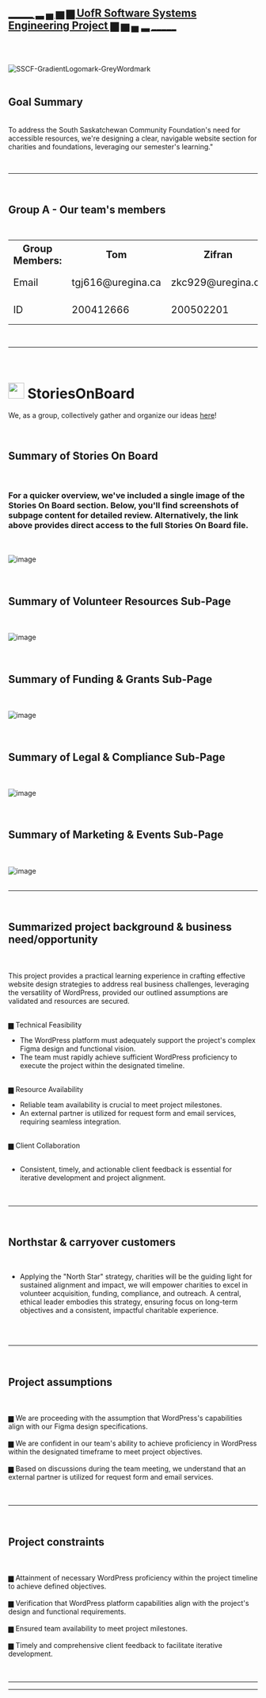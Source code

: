 <br> </b>

## <ins>_____ ▂ ▄ ▅ ▆ UofR Software Systems Engineering Project ▆ ▅ ▄ ▂ _____</ins>

<br> </b>

<br> </b>
![SSCF-GradientLogomark-GreyWordmark](https://github.com/user-attachments/assets/26ad7898-1b2b-4d72-95f4-f5194feb1953)
<br> </b>
<br> </b>
## Goal Summary
<br> </b>
To address the South Saskatchewan Community Foundation's need for accessible resources, we're designing a clear, navigable website section for charities and foundations, leveraging our semester's learning."

<br> </b>
___________________________________________________________________________________________________________________________________________________________________
<br> </b>
## Group A - Our team's members
<br> </b>
<div style="text-align: center;">
  <table style="font-size: 20px; margin: 0 auto;">
    <tr>
      <th>Group Members:</th>
      <th>Tom</th>
      <th>Zifran</th>
      <th>Gabriel</th>
      <th>Charles</th>
    </tr>
    <tr>
      <td>Email</td>
      <td>tgj616@uregina.ca</td>
      <td>zkc929@uregina.ca</td>
      <td>ggb676@uregina.ca</td>
      <td>No Show</td>
    </tr>
    <tr>
      <td>ID</td>
      <td>200412666</td>
      <td>200502201</td>
      <td>200426525</td>
      <td>No Show</td>
    </tr>
  </table>
</div>

<br> </b>

___________________________________________________________________________________________________________________________________________________________________
<br> </b>
# [<img src="https://github.com/user-attachments/assets/b7a6ed9b-12d8-4340-a259-dd1cb106e7d6" width="32" height="32">](https://goncin.storiesonboard.com/storymap/guidemap) StoriesOnBoard

We, as a group, collectively gather and organize our ideas [here](https://goncin.storiesonboard.com/storymap/guidemap)!

<br> </b>
## Summary of Stories On Board
<br> </b>
### For a quicker overview, we've included a single image of the Stories On Board section. Below, you'll find screenshots of subpage content for detailed review. Alternatively, the link above provides direct access to the full Stories On Board file.
<br> </b>
<br> </b>
![image](https://github.com/user-attachments/assets/49238807-908a-4581-882a-cc23eb75aba8)
<br> </b>
<br> </b>
<br> </b>
## Summary of Volunteer Resources Sub-Page
<br> </b>
<br> </b>
![image](https://github.com/user-attachments/assets/458b7142-4091-462d-ba6b-918743eee7f3)
<br> </b>
<br> </b>
<br> </b>
## Summary of Funding & Grants Sub-Page
<br> </b>
<br> </b>
![image](https://github.com/user-attachments/assets/b7b23953-a180-4f9f-bd2e-66a763cbc042)
<br> </b>
<br> </b>
<br> </b>
## Summary of Legal & Compliance Sub-Page
<br> </b>
<br> </b>
![image](https://github.com/user-attachments/assets/76417c9a-a0fb-4716-a9ad-eb90af8c5009)
<br> </b>
<br> </b>
<br> </b>
## Summary of Marketing & Events Sub-Page
<br> </b>
<br> </b>
![image](https://github.com/user-attachments/assets/89735100-d39f-4566-a68c-df60159b73e3)
<br> </b>
<br> </b>

_____________________________________________________________________
<br> </b>
## Summarized project background & business need/opportunity
<br> </b>
<br> </b>
This project provides a practical learning experience in crafting effective website design strategies to address real business challenges, leveraging the versatility of WordPress, provided our outlined assumptions are validated and resources are secured.
<br> </b>
<br> </b>

▆ Technical Feasibility
<br> </b>
- The WordPress platform must adequately support the project's complex Figma design and functional vision.
- The team must rapidly achieve sufficient WordPress proficiency to execute the project within the designated timeline.
<br> </b>
<br> </b>

▆ Resource Availability
<br> </b>
- Reliable team availability is crucial to meet project milestones.
- An external partner is utilized for request form and email services, requiring seamless integration.
<br> </b>
<br> </b>

▆ Client Collaboration
<br> </b>
<br> </b>
- Consistent, timely, and actionable client feedback is essential for iterative development and project alignment.
<br> </b>
<br> </b>
<br> </b>
_____________________________________________________________________
<br> </b>
## Northstar & carryover customers
<br> </b>
- Applying the "North Star" strategy, charities will be the guiding light for sustained alignment and impact, we will empower charities to excel in volunteer acquisition, funding, compliance, and outreach. A central, ethical leader embodies this strategy, ensuring focus on long-term objectives and a consistent, impactful charitable experience.

<br> </b>
<br> </b>
_____________________________________________________________________
<br> </b>
## Project assumptions
<br> </b>
<br> </b>
▆ We are proceeding with the assumption that WordPress's capabilities align with our Figma design specifications.
<br> </b>
<br> </b>
▆ We are confident in our team's ability to achieve proficiency in WordPress within the designated timeframe to meet project objectives.
<br> </b>
<br> </b>
▆ Based on discussions during the team meeting, we understand that an external partner is utilized for request form and email services.
<br> </b>
<br> </b>
<br> </b>
_____________________________________________________________________
<br> </b>
## Project constraints
<br> </b>
<br> </b>
▆ Attainment of necessary WordPress proficiency within the project timeline to achieve defined objectives.
<br> </b>
<br> </b>
▆ Verification that WordPress platform capabilities align with the project's design and functional requirements.
<br> </b>
<br> </b>
▆ Ensured team availability to meet project milestones.
<br> </b>
<br> </b>
▆ Timely and comprehensive client feedback to facilitate iterative development.
<br> </b>
<br> </b>
<br> </b>
_____________________________________________________________________


__________________________________________________________________________________________________________________________________________________________
